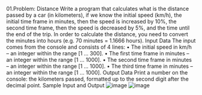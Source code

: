 01.Problem: Distance
Write a program that calculates what is the distance passed by a car (in kilometers), if we know the 
initial speed (km/h), the initial time frame in minutes, then the speed is increased by 10%, the second 
time frame, then the speed is decreased by 5%, and the time until the end of the trip. In order to 
calculate the distance, you need to convert the minutes into hours (e.g. 70 minutes = 1.1666 hours).
Input Data
The input comes from the console and consists of 4 lines:
• The initial speed in km/h – an integer within the range [1 … 300].
• The first time frame in minutes – an integer within the range [1 … 1000].
• The second time frame in minutes – an integer within the range [1 … 1000].
• The third time frame in minutes – an integer within the range [1 … 1000].
Output Data
Print a number on the console: the kilometers passed, formatted up to the second digit after the 
decimal point.
Sample Input and Output
![image](https://github.com/Sasho80/8.2.ExamPreparation-PartII/assets/7139995/d1ef94df-cc6a-4dd0-b7e2-ee9bd08e5d42)
![image](https://github.com/Sasho80/8.2.ExamPreparation-PartII/assets/7139995/037312f6-725c-4613-ab5a-c407f047d83d)


